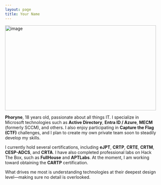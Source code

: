 ```yaml
---
layout: page
title: Your Name
---
```


<img width="499" height="281" alt="image" src="https://github.com/user-attachments/assets/fc1591ea-16ce-4e29-8d3f-3a4ddcee6f59" />

**Phoryne**, 18 years old, passionate about all things IT.
I specialize in Microsoft technologies such as **Active Directory**, **Entra ID / Azure**, **MECM** (formerly SCCM), and others. I also enjoy participating in **Capture the Flag (CTF)** challenges, and I plan to create my own private team soon to steadily develop my skills.

I currently hold several certifications, including **eJPT**, **CRTP**, **CRTE**, **CRTM**, **CESP-ADCS**, and **CRTA**. I have also completed professional labs on Hack The Box, such as **FullHouse** and **APTLabs**. At the moment, I am working toward obtaining the **CARTP** certification.

What drives me most is understanding technologies at their deepest design level—making sure no detail is overlooked.
